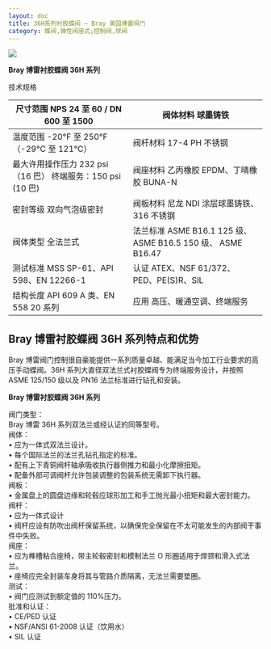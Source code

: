 ```yaml
---
layout: doc
title: 36H系列衬胶蝶阀 – Bray 美国博雷阀门
category: 蝶阀,弹性阀座式;控制阀,球阀
---
```


![](/2022/11/download-1.png)

**Bray 博雷衬胶蝶阀 36H 系列**

技术规格

| 尺寸范围 NPS 24 至 60 / DN 600 至 1500                      | 阀体材料 球墨铸铁                                            |
| ----------------------------------------------------------- | ------------------------------------------------------------ |
| 温度范围 \-20°F 至 250°F（-29°C 至 121°C）                  | 阀杆材料 17-4 PH 不锈钢                                      |
| 最大许用操作压力 232 psi（16 巴） 终端服务：150 psi (10 巴) | 阀座材料 乙丙橡胶 EPDM、丁晴橡胶 BUNA-N                      |
| 密封等级 双向气泡级密封                                     | 阀板材料 尼龙 NDI 涂层球墨铸铁、316 不锈钢                   |
| 阀体类型 全法兰式                                           | 法兰标准 ASME B16.1 125 级、 ASME B16.5 150 级、 ASME B16.47 |
| 测试标准 MSS SP-61、API 598、EN 12266-1                     | 认证 ATEX、NSF 61/372、PED、PE(S)R、SIL                      |
| 结构长度 API 609 A 类、EN 558 20 系列                       | 应用 高压、暖通空调、终端服务                                |

## **Bray 博雷衬胶蝶阀 36H 系列**特点和优势

Bray 博雷阀门控制很自豪能提供一系列质量卓越、能满足当今加工行业要求的高压手动蝶阀。36H 系列大直径双法兰式衬胶蝶阀专为终端服务设计，并按照 ASME 125/150 级以及 PN16 法兰标准进行钻孔和安装。

**Bray 博雷衬胶蝶阀 36H 系列**

阀门类型：  
Bray 博雷 36H 系列双法兰或经认证的同等型号。  
阀体：  
• 应为一体式双法兰设计。  
• 每个国际法兰的法兰孔钻孔指定的标准。  
• 配有上下青铜阀杆轴承吸收执行器侧推力和最小化摩擦扭矩。  
• 配备外部可调阀杆允许包装调整的包装系统无需卸下执行器。  
阀板：  
• 金属盘上的圆盘边缘和轮毂应球形加工和手工抛光最小扭矩和最大密封能力。  
阀杆：  
• 应为一体式设计  
• 阀杆应设有防吹出阀杆保留系统，以确保完全保留在不太可能发生的内部阀干事件中失败。  
阀座：  
• 应为榫槽粘合座椅，带主轮毂密封和模制法兰 O 形圈适用于焊颈和滑入式法兰。  
• 座椅应完全封装车身将其与管路介质隔离，无法兰需要垫圈。  
测试：  
• 阀门应测试到额定值的 110%压力。  
批准和认证：  
• CE/PED 认证  
• NSF/ANSI 61-2008 认证（饮用水）  
• SIL 认证
